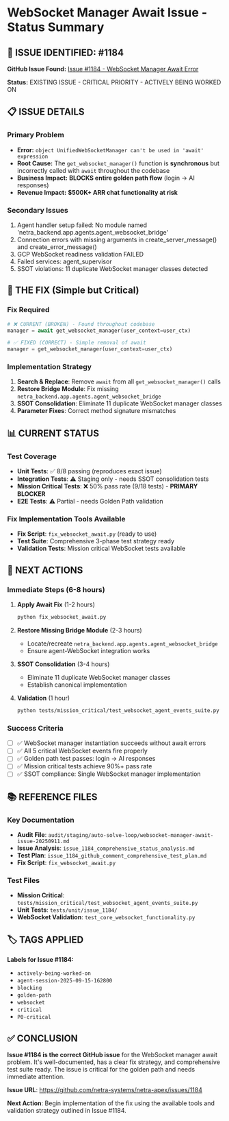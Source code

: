 # WebSocket Manager Await Issue - Status Summary

## 🎯 ISSUE IDENTIFIED: #1184

**GitHub Issue Found:** [Issue #1184 - WebSocket Manager Await Error](https://github.com/netra-systems/netra-apex/issues/1184)

**Status:** EXISTING ISSUE - CRITICAL PRIORITY - ACTIVELY BEING WORKED ON

## 📋 ISSUE DETAILS

### Primary Problem
- **Error:** `object UnifiedWebSocketManager can't be used in 'await' expression`
- **Root Cause:** The `get_websocket_manager()` function is **synchronous** but incorrectly called with `await` throughout the codebase
- **Business Impact:** **BLOCKS entire golden path flow** (login → AI responses)
- **Revenue Impact:** **$500K+ ARR chat functionality at risk**

### Secondary Issues
1. Agent handler setup failed: No module named 'netra_backend.app.agents.agent_websocket_bridge'
2. Connection errors with missing arguments in create_server_message() and create_error_message()
3. GCP WebSocket readiness validation FAILED
4. Failed services: agent_supervisor
5. SSOT violations: 11 duplicate WebSocket manager classes detected

## 🔧 THE FIX (Simple but Critical)

### Fix Required
```python
# ❌ CURRENT (BROKEN) - Found throughout codebase
manager = await get_websocket_manager(user_context=user_ctx)

# ✅ FIXED (CORRECT) - Simple removal of await
manager = get_websocket_manager(user_context=user_ctx)
```

### Implementation Strategy
1. **Search & Replace**: Remove `await` from all `get_websocket_manager()` calls
2. **Restore Bridge Module**: Fix missing `netra_backend.app.agents.agent_websocket_bridge`
3. **SSOT Consolidation**: Eliminate 11 duplicate WebSocket manager classes
4. **Parameter Fixes**: Correct method signature mismatches

## 📊 CURRENT STATUS

### Test Coverage
- **Unit Tests**: ✅ 8/8 passing (reproduces exact issue)
- **Integration Tests**: ⚠️ Staging only - needs SSOT consolidation tests
- **Mission Critical Tests**: ❌ 50% pass rate (9/18 tests) - **PRIMARY BLOCKER**
- **E2E Tests**: ⚠️ Partial - needs Golden Path validation

### Fix Implementation Tools Available
- **Fix Script**: `fix_websocket_await.py` (ready to use)
- **Test Suite**: Comprehensive 3-phase test strategy ready
- **Validation Tests**: Mission critical WebSocket tests available

## 🚀 NEXT ACTIONS

### Immediate Steps (6-8 hours)
1. **Apply Await Fix** (1-2 hours)
   ```bash
   python fix_websocket_await.py
   ```

2. **Restore Missing Bridge Module** (2-3 hours)
   - Locate/recreate `netra_backend.app.agents.agent_websocket_bridge`
   - Ensure agent-WebSocket integration works

3. **SSOT Consolidation** (3-4 hours)
   - Eliminate 11 duplicate WebSocket manager classes
   - Establish canonical implementation

4. **Validation** (1 hour)
   ```bash
   python tests/mission_critical/test_websocket_agent_events_suite.py
   ```

### Success Criteria
- [ ] ✅ WebSocket manager instantiation succeeds without await errors
- [ ] ✅ All 5 critical WebSocket events fire properly
- [ ] ✅ Golden path test passes: login → AI responses
- [ ] ✅ Mission critical tests achieve 90%+ pass rate
- [ ] ✅ SSOT compliance: Single WebSocket manager implementation

## 📚 REFERENCE FILES

### Key Documentation
- **Audit File**: `audit/staging/auto-solve-loop/websocket-manager-await-issue-20250911.md`
- **Issue Analysis**: `issue_1184_comprehensive_status_analysis.md`
- **Test Plan**: `issue_1184_github_comment_comprehensive_test_plan.md`
- **Fix Script**: `fix_websocket_await.py`

### Test Files
- **Mission Critical**: `tests/mission_critical/test_websocket_agent_events_suite.py`
- **Unit Tests**: `tests/unit/issue_1184/`
- **WebSocket Validation**: `test_core_websocket_functionality.py`

## 🏷️ TAGS APPLIED

**Labels for Issue #1184:**
- `actively-being-worked-on`
- `agent-session-2025-09-15-162800`
- `blocking`
- `golden-path`
- `websocket`
- `critical`
- `P0-critical`

## ✅ CONCLUSION

**Issue #1184 is the correct GitHub issue** for the WebSocket manager await problem. It's well-documented, has a clear fix strategy, and comprehensive test suite ready. The issue is critical for the golden path and needs immediate attention.

**Issue URL**: https://github.com/netra-systems/netra-apex/issues/1184

**Next Action**: Begin implementation of the fix using the available tools and validation strategy outlined in Issue #1184.